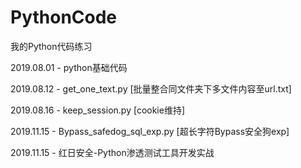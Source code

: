 # PythonCode
我的Python代码练习

2019.08.01 - python基础代码

2019.08.12 - get_one_text.py [批量整合同文件夹下多文件内容至url.txt]

2019.08.16 - keep_session.py [cookie维持]

2019.11.15 - Bypass_safedog_sql_exp.py [超长字符Bypass安全狗exp]

2019.11.15 - 红日安全-Python渗透测试工具开发实战
